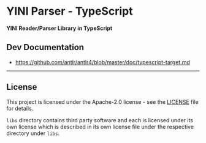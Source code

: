 # YINI Parser - TypeScript

**YINI Reader/Parser Library in TypeScript**

## Dev Documentation

- https://github.com/antlr/antlr4/blob/master/doc/typescript-target.md

---

## License
This project is licensed under the Apache-2.0 license - see the [LICENSE](<./LICENSE>) file for details.

`libs` directory contains third party software and each is licensed under its own license which is described in its own license file under the respective directory under `libs`.
